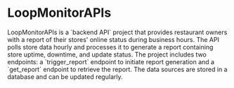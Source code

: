 # LoopMonitorAPIs
</hr>
LoopMonitorAPIs is a `backend API` project that provides restaurant owners with a report of their stores' online status during business hours. The API polls store data hourly and processes it to generate a report containing store uptime, downtime, and update status. The project includes two endpoints: a `trigger_report` endpoint to initiate report generation and a `get_report` endpoint to retrieve the report. The data sources are stored in a database and can be updated regularly.
